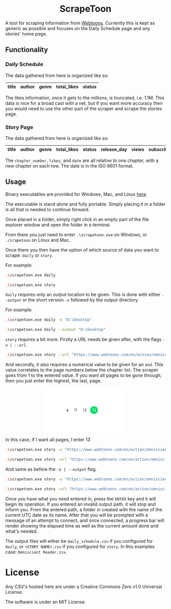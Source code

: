 <h1 style="text-align: center;">ScrapeToon</h1>

A tool for scraping information from [Webtoons](https://www.webtoons.com/). Currently this is kept as generic as possible and focuses on the Daily Schedule page and any stories' home page.

## Functionality

### Daily Schedule

The data gathered from here is organized like so:

|title|author|genre|total_likes|status|
|:---:|:----:|:---:|:---------:|:----:|

The likes information, once it gets to the millions, is truncated, i.e. 1.1M. This data is nice for a broad cast with a net, but if you want more accuracy then you would need to use the other part of the scraper and scrape the stories page.

### Story Page

The data gathered from here is organized like so:

|title|author|genre|total_likes|status|release_day|views|subscribers|rating|chapter_number|likes|date|
|:---:|:----:|:---:|:---------:|:----:|:---------:|:---:|:---------:|:----:|:------------:|:---:|:--:|

The `chapter_number`, `likes`, and `date` are all relative to one chapter, with a new chapter on each row. The date is in the ISO 8601 format.

## Usage

Binary executables are provided for Windows, Mac, and Linux [here](https://github.com/RoloEdits/webtoon-scraper/releases).

The executable is stand alone and fully portable. Simply placing it in a folder is all that is needed to continue forward.

Once placed in a folder, simply right click in an empty part of the file explorer window and open the folder in a terminal.

From there you just need to enter `.\scrapetoon.exe` on Windows, or `./srapetoon` on Linux and Mac.

Once there you then have the option of which source of data you want to scrape: `daily` or `story`.

For example:

```bash
.\scrapetoon.exe daily
```

```bash
.\scrapetoon.exe story
```

`daily` requires only an output location to be given. This is done with either `--output` or the short version `-o` followed by the output directory.

For example:

```bash
.\scrapetoon.exe daily -o "D:\Desktop"
```

```bash
.\scrapetoon.exe daily --output "D:\Desktop"
```

`story` requires a bit more. Firstly a URL needs be given after, with the flags `-u | --url`.

```bash
.\scrapetoon.exe story --url "https://www.webtoons.com/en/action/omniscient-reader/list?title_no=2154"
```

And secondly, it also requires a numerical value to be given for an `end`. This value correlates to the page numbers below the chapter list. The scraper goes from 1 to the entered value. If you want all pages to be gone through, then you just enter the highest, the last, page.

<img src="imgs/omniscient_reader_page_numbers.png" style="display: block; margin-left: auto; margin-right: auto; width: 50%;: center">

In this case, if I want all pages, I enter 13

```bash
.\scrapetoon.exe story -u "https://www.webtoons.com/en/action/omniscient-reader/list?title_no=2154" -e 13
```

```bash
.\scrapetoon.exe story -url "https://www.webtoons.com/en/action/omniscient-reader/list?title_no=2154" --end-page 13
```

And same as before the `-o | --output` flag.

```bash
.\scrapetoon.exe story -u "https://www.webtoons.com/en/action/omniscient-reader/list?title_no=2154" -e 13 -o "D:\Desktop"
```

```bash
.\scrapetoon.exe story -url "https://www.webtoons.com/en/action/omniscient-reader/list?title_no=2154" --end-page 13 --output "D:\Desktop"
```

Once you have what you need entered in, press the `ENTER` key and it will begin its operation. If you entered an invalid output path, it will stop and inform you. From the entered path, a folder in created with the name of the current UTC date as its name. After that you will be prompted with a message of an attempt to connect, and once connected, a progress bar will render showing the elapsed time as well as the current amount done and what's needed.

The output files will either be `daily_schedule.csv` if you configured for `daily`, or `<STORY NAME>.csv` if you configured for `story`. In this examples case: `Omniscient Reader.csv`.

# License

Any CSV's hosted here are under a Creative Commons Zero v1.0 Universal License.

The software is under an MIT License.
